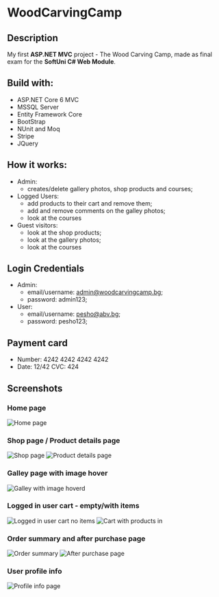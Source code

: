 # WoodCarvingCamp

## Description
My first **ASP.NET MVC** project - The Wood Carving Camp, made as final exam for the **SoftUni C# Web Module**.

## Build with:
* ASP.NET Core 6 MVC
* MSSQL Server
* Entity Framework Core
* BootStrap
* NUnit and Moq
* Stripe
* JQuery
## How it works:
- Admin:
  - creates/delete gallery photos, shop products and courses; 
- Logged Users:
  - add products to their cart and remove them; 
  - add and remove comments on the galley photos;
  - look at the courses
- Guest visitors: 
  - look at the shop products;
  - look at the gallery photos;
  - look at the courses
## Login Credentials
- Admin:
  - email/username: admin@woodcarvingcamp.bg;
  -  password: admin123;
- User:
  - email/username: pesho@abv.bg;
  -  password: pesho123;
## Payment card
- Number: 4242 4242 4242 4242
- Date: 12/42 CVC: 424
## Screenshots
### Home page
![Home page](https://github.com/Georgiiw/WoodCarvingCamp/assets/92953898/16ddf119-ff3f-43d9-9d35-8e6d22366d39)
### Shop page / Product details page
![Shop page](https://github.com/Georgiiw/WoodCarvingCamp/assets/92953898/13f98303-4933-4796-99d8-2b072c236905)
![Product details page](https://github.com/Georgiiw/WoodCarvingCamp/assets/92953898/c1697e20-0290-4bc0-829a-f4f497143252)
### Galley page with image hover
![Galley with image hoverd](https://github.com/Georgiiw/WoodCarvingCamp/assets/92953898/c2e67ef9-e54f-4388-865d-764711486336)
### Logged in user cart - empty/with items
![Logged in user cart no items](https://github.com/Georgiiw/WoodCarvingCamp/assets/92953898/c6d33920-3bba-4fd1-b079-489032ad97cf)
![Cart with products in](https://github.com/Georgiiw/WoodCarvingCamp/assets/92953898/fb1cd13a-e6ec-4bf4-b083-7abaf9b486f2)
### Order summary and after purchase page
![Order summary](https://github.com/Georgiiw/WoodCarvingCamp/assets/92953898/d940b099-fbf3-4bfd-8606-cd6c273bf0d5)
![After purchase page](https://github.com/Georgiiw/WoodCarvingCamp/assets/92953898/403caf2f-69b8-4541-adf3-18759a93c46a)
### User profile info
![Profile info page](https://github.com/Georgiiw/WoodCarvingCamp/assets/92953898/d811c865-1381-44af-bd2c-305c5b5db1b7)


